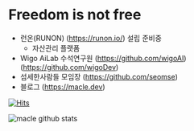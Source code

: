 # Freedom is not free
- 런온(RUNON) (https://runon.io/) 설립 준비중
  - 자산관리 플랫폼
- Wigo AiLab 수석연구원 (https://github.com/wigoAI) (https://github.com/wigoDev)
- 섬세한사람들 모임장 (https://github.com/seomse)
- 블로그 (https://macle.dev)


[![Hits](https://hits.seeyoufarm.com/api/count/incr/badge.svg?url=https%3A%2F%2Fgithub.com%2Fmacle86%2Fhit-counter&count_bg=%2379C83D&title_bg=%23555555&icon=&icon_color=%23E7E7E7&title=hits&edge_flat=false)](https://hits.seeyoufarm.com)

![macle github stats](https://github-readme-stats.vercel.app/api?username=macle86&show_icons=ture&hide_rank=true&count_private=true&hide=stars,issues)

